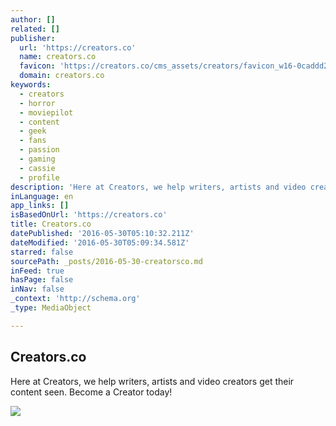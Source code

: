 ```yaml
---
author: []
related: []
publisher:
  url: 'https://creators.co'
  name: creators.co
  favicon: 'https://creators.co/cms_assets/creators/favicon_w16-0caddd2882e6dd7f7b7a018b2e9d64a385d61bdd250794a28164bd1023cc4232.png'
  domain: creators.co
keywords:
  - creators
  - horror
  - moviepilot
  - content
  - geek
  - fans
  - passion
  - gaming
  - cassie
  - profile
description: 'Here at Creators, we help writers, artists and video creators get their content seen. Become a Creator today!'
inLanguage: en
app_links: []
isBasedOnUrl: 'https://creators.co'
title: Creators.co
datePublished: '2016-05-30T05:10:32.211Z'
dateModified: '2016-05-30T05:09:34.581Z'
starred: false
sourcePath: _posts/2016-05-30-creatorsco.md
inFeed: true
hasPage: false
inNav: false
_context: 'http://schema.org'
_type: MediaObject

---
```

<article style=""><h1>Creators.co</h1><p>Here at Creators, we help writers, artists and video creators get their content seen. Become a Creator today!</p><img src="https://cdn3.scrivito.com/49cd1821a39a6ef1f083d5cadfdb13ff/64839b6e00d9001e/e18f3c4aa4f1/v/4380d016718d/creators-social-asset.png" /></article>